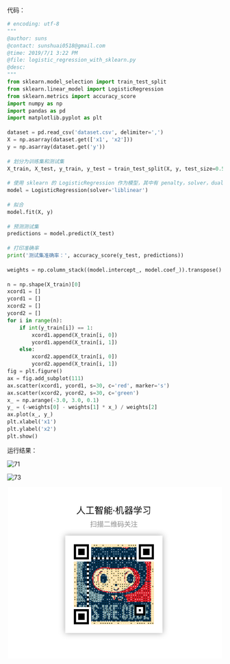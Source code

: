 代码：

```python
# encoding: utf-8
"""
@author: suns
@contact: sunshuai0518@gmail.com
@time: 2019/7/1 3:22 PM
@file: logistic_regression_with_sklearn.py
@desc:
"""
from sklearn.model_selection import train_test_split
from sklearn.linear_model import LogisticRegression
from sklearn.metrics import accuracy_score
import numpy as np
import pandas as pd
import matplotlib.pyplot as plt

dataset = pd.read_csv('dataset.csv', delimiter=',')
X = np.asarray(dataset.get(['x1', 'x2']))
y = np.asarray(dataset.get('y'))

# 划分为训练集和测试集
X_train, X_test, y_train, y_test = train_test_split(X, y, test_size=0.5)

# 使用 sklearn 的 LogisticRegression 作为模型，其中有 penalty，solver，dual 几个比较重要的参数，不同的参数有不同的准确率，这里为了简便都使用默认的，详细的请参考 sklearn 文档
model = LogisticRegression(solver='liblinear')

# 拟合
model.fit(X, y)

# 预测测试集
predictions = model.predict(X_test)

# 打印准确率
print('测试集准确率：', accuracy_score(y_test, predictions))

weights = np.column_stack((model.intercept_, model.coef_)).transpose()

n = np.shape(X_train)[0]
xcord1 = []
ycord1 = []
xcord2 = []
ycord2 = []
for i in range(n):
    if int(y_train[i]) == 1:
        xcord1.append(X_train[i, 0])
        ycord1.append(X_train[i, 1])
    else:
        xcord2.append(X_train[i, 0])
        ycord2.append(X_train[i, 1])
fig = plt.figure()
ax = fig.add_subplot(111)
ax.scatter(xcord1, ycord1, s=30, c='red', marker='s')
ax.scatter(xcord2, ycord2, s=30, c='green')
x_ = np.arange(-3.0, 3.0, 0.1)
y_ = (-weights[0] - weights[1] * x_) / weights[2]
ax.plot(x_, y_)
plt.xlabel('x1')
plt.ylabel('x2')
plt.show()
```



运行结果：



![71](/Users/sunshuai/Desktop/machine-learning/image/71.png)



![73](/Users/sunshuai/Desktop/machine-learning/image/73.png)



<div align=center>
<div style="align: center" >
<img src="qrcode.png"   width = "500" height = "400" />
</div>